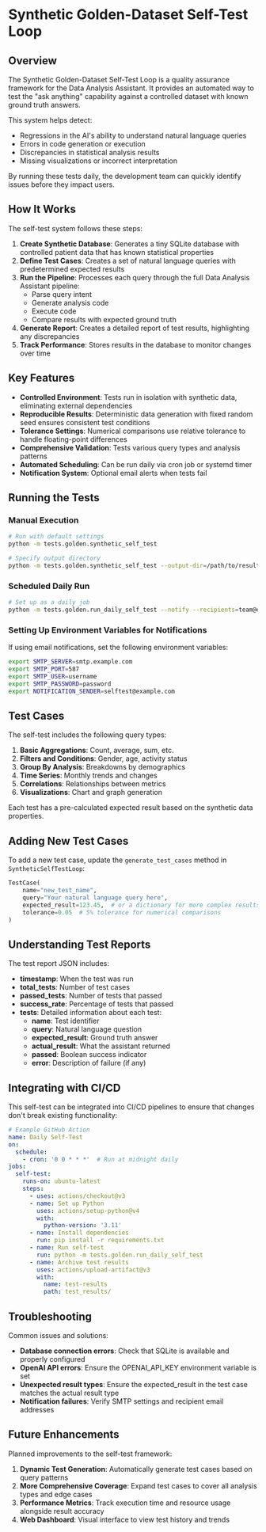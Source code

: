 # Synthetic Golden-Dataset Self-Test Loop

## Overview

The Synthetic Golden-Dataset Self-Test Loop is a quality assurance framework for the Data Analysis Assistant. It provides an automated way to test the "ask anything" capability against a controlled dataset with known ground truth answers.

This system helps detect:
- Regressions in the AI's ability to understand natural language queries
- Errors in code generation or execution
- Discrepancies in statistical analysis results
- Missing visualizations or incorrect interpretation

By running these tests daily, the development team can quickly identify issues before they impact users.

## How It Works

The self-test system follows these steps:

1. **Create Synthetic Database**: Generates a tiny SQLite database with controlled patient data that has known statistical properties
2. **Define Test Cases**: Creates a set of natural language queries with predetermined expected results
3. **Run the Pipeline**: Processes each query through the full Data Analysis Assistant pipeline:
   - Parse query intent
   - Generate analysis code
   - Execute code
   - Compare results with expected ground truth
4. **Generate Report**: Creates a detailed report of test results, highlighting any discrepancies
5. **Track Performance**: Stores results in the database to monitor changes over time

## Key Features

- **Controlled Environment**: Tests run in isolation with synthetic data, eliminating external dependencies
- **Reproducible Results**: Deterministic data generation with fixed random seed ensures consistent test conditions
- **Tolerance Settings**: Numerical comparisons use relative tolerance to handle floating-point differences
- **Comprehensive Validation**: Tests various query types and analysis patterns
- **Automated Scheduling**: Can be run daily via cron job or systemd timer
- **Notification System**: Optional email alerts when tests fail

## Running the Tests

### Manual Execution

```bash
# Run with default settings
python -m tests.golden.synthetic_self_test

# Specify output directory
python -m tests.golden.synthetic_self_test --output-dir=/path/to/results
```

### Scheduled Daily Run

```bash
# Set up as a daily job
python -m tests.golden.run_daily_self_test --notify --recipients=team@example.com
```

### Setting Up Environment Variables for Notifications

If using email notifications, set the following environment variables:

```bash
export SMTP_SERVER=smtp.example.com
export SMTP_PORT=587
export SMTP_USER=username
export SMTP_PASSWORD=password
export NOTIFICATION_SENDER=selftest@example.com
```

## Test Cases

The self-test includes the following query types:

1. **Basic Aggregations**: Count, average, sum, etc.
2. **Filters and Conditions**: Gender, age, activity status
3. **Group By Analysis**: Breakdowns by demographics
4. **Time Series**: Monthly trends and changes
5. **Correlations**: Relationships between metrics
6. **Visualizations**: Chart and graph generation

Each test has a pre-calculated expected result based on the synthetic data properties.

## Adding New Test Cases

To add a new test case, update the `generate_test_cases` method in `SyntheticSelfTestLoop`:

```python
TestCase(
    name="new_test_name",
    query="Your natural language query here",
    expected_result=123.45,  # or a dictionary for more complex results
    tolerance=0.05  # 5% tolerance for numerical comparisons
)
```

## Understanding Test Reports

The test report JSON includes:

- **timestamp**: When the test was run
- **total_tests**: Number of test cases
- **passed_tests**: Number of tests that passed
- **success_rate**: Percentage of tests that passed
- **tests**: Detailed information about each test:
  - **name**: Test identifier
  - **query**: Natural language question
  - **expected_result**: Ground truth answer
  - **actual_result**: What the assistant returned
  - **passed**: Boolean success indicator
  - **error**: Description of failure (if any)

## Integrating with CI/CD

This self-test can be integrated into CI/CD pipelines to ensure that changes don't break existing functionality:

```yaml
# Example GitHub Action
name: Daily Self-Test
on:
  schedule:
    - cron: '0 0 * * *'  # Run at midnight daily
jobs:
  self-test:
    runs-on: ubuntu-latest
    steps:
      - uses: actions/checkout@v3
      - name: Set up Python
        uses: actions/setup-python@v4
        with:
          python-version: '3.11'
      - name: Install dependencies
        run: pip install -r requirements.txt
      - name: Run self-test
        run: python -m tests.golden.run_daily_self_test
      - name: Archive test results
        uses: actions/upload-artifact@v3
        with:
          name: test-results
          path: test_results/
```

## Troubleshooting

Common issues and solutions:

- **Database connection errors**: Check that SQLite is available and properly configured
- **OpenAI API errors**: Ensure the OPENAI_API_KEY environment variable is set
- **Unexpected result types**: Ensure the expected_result in the test case matches the actual result type
- **Notification failures**: Verify SMTP settings and recipient email addresses

## Future Enhancements

Planned improvements to the self-test framework:

1. **Dynamic Test Generation**: Automatically generate test cases based on query patterns
2. **More Comprehensive Coverage**: Expand test cases to cover all analysis types and edge cases
3. **Performance Metrics**: Track execution time and resource usage alongside result accuracy
4. **Web Dashboard**: Visual interface to view test history and trends 